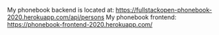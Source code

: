 My phonebook backend is located at: https://fullstackopen-phonebook-2020.herokuapp.com/api/persons
My phonebook frontend: https://phonebook-frontend-2020.herokuapp.com/

